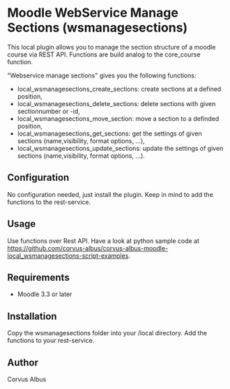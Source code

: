 Moodle WebService Manage Sections (wsmanagesections)
====================================================

This local plugin allows you to manage the section structure of a moodle course via REST API. 
Functions are build analog to the core_course function. 

"Webservice manage sections" gives you the following functions:
* local_wsmanagesections_create_sections: create sections at a defined position,
* local_wsmanagesections_delete_sections: delete sections with given sectionnumber or -id,
* local_wsmanagesections_move_section: move a section to a definded position,
* local_wsmanagesections_get_sections: get the settings of given sections (name,visibility, format options, ...),
* local_wsmanagesections_update_sections: update  the settings of given sections (name,visibility, format options, ...).

Configuration
-------------
No configuration needed, just install the plugin. Keep in  mind to add the functions to the rest-service.

Usage
-----
Use functions over Rest API. Have a look at python sample code at https://github.com/corvus-albus/corvus-albus-moodle-local_wsmanagesections-script-examples.

Requirements
------------
- Moodle 3.3 or later

Installation
------------
Copy the wsmanagesections folder into your /local directory. Add the functions to your rest-service. 

Author
------
Corvus Albus
